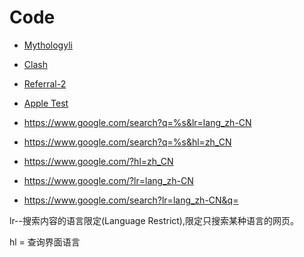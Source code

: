 
# Code
- [Mythologyli](https://github.com/Mythologyli/ZJU-Rule/tree/master/Clash/Providers)
- [Clash](https://github.com/Fndroid/clash_for_windows_pkg/releases/latest)

- [Referral-2](https://home.xsus.me/index.php/#/register?code=RLxsKCoU)
- [Apple Test](http://www.apple.com/library/test/success.html)
- https://www.google.com/search?q=%s&lr=lang_zh-CN
- https://www.google.com/search?q=%s&hl=zh_CN
- https://www.google.com/?hl=zh_CN
- https://www.google.com/?lr=lang_zh-CN
- https://www.google.com/search?lr=lang_zh-CN&q=



lr--搜索内容的语言限定(Language Restrict),限定只搜索某种语言的网页。



hl = 查询界面语言



